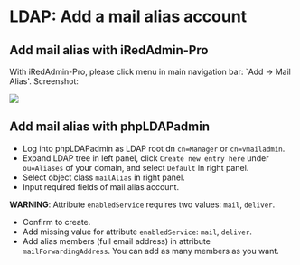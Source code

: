 # LDAP: Add a mail alias account

## Add mail alias with iRedAdmin-Pro

With iRedAdmin-Pro, please click menu in main navigation bar: `Add -> Mail Alias'.
Screenshot:

![](../images/iredadmin/alias_create.png)

## Add mail alias with phpLDAPadmin

* Log into phpLDAPadmin as LDAP root dn `cn=Manager` or `cn=vmailadmin`.
* Expand LDAP tree in left panel, click `Create new entry here` under
  `ou=Aliases` of your domain, and select `Default` in right panel.
* Select object class `mailAlias` in right panel.
* Input required fields of mail alias account.

__WARNING__: Attribute `enabledService` requires two values: `mail`, `deliver`.

* Confirm to create.
* Add missing value for attribute `enabledService`:  `mail`, `deliver`.
* Add alias members (full email address) in attribute `mailForwardingAddress`.
  You can add as many members as you want.
